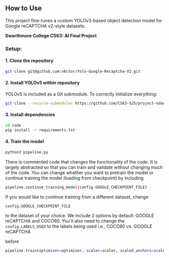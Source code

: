 ## How to Use

This project fine-tunes a custom YOLOv3-based object detection model for Google reCAPTCHA v2-style datasets.

**Swarthmore College CS63: AI Final Project**

### Setup:

#### 1. Clone the repository

```bash
git clone git@github.com:v6ctor/Yolo-Google-Recaptcha-V2.git
```

#### 2. Install YOLOv5 within repository

YOLOv5 is included as a Git submodule. To correctly initialize everything:

```bash
git clone --recurse-submodules https://github.com/CS63-S25/project-ndandre1-vsumano1/yolov5s.git
```

#### 3. Install dependencies

```bash
cd code
pip install -r requirements.txt
```

#### 4. Train the model

```bash
python3 pipeline.py
```

There is commented code that changes the functionality of the code. It is largely abstracted so that you can train and validate without changing much of the code.
You can change whether you want to pretrain the model or continue training the model (loading from checkpoint) by including
```bash
pipeline.continue_training_model(config.GOOGLE_CHECKPOINT_FILE)
```
If you would like to continue training from a different dataset, change
```
config.GOOGLE_CHECKPOINT_FILE
```
to the dataset of your choice. We include 2 options by default: GOOGLE reCAPTCHA and COCO80.
You'll also need to change the ```config.LABELS_USED``` to the labels being used i.e., COCO80 vs. GOOGLE reCAPTCHA

before
```bash
pipeline.train(optimizer=optimizer, scaler=scaler, scaled_anchors=scaled_anchors)
```
